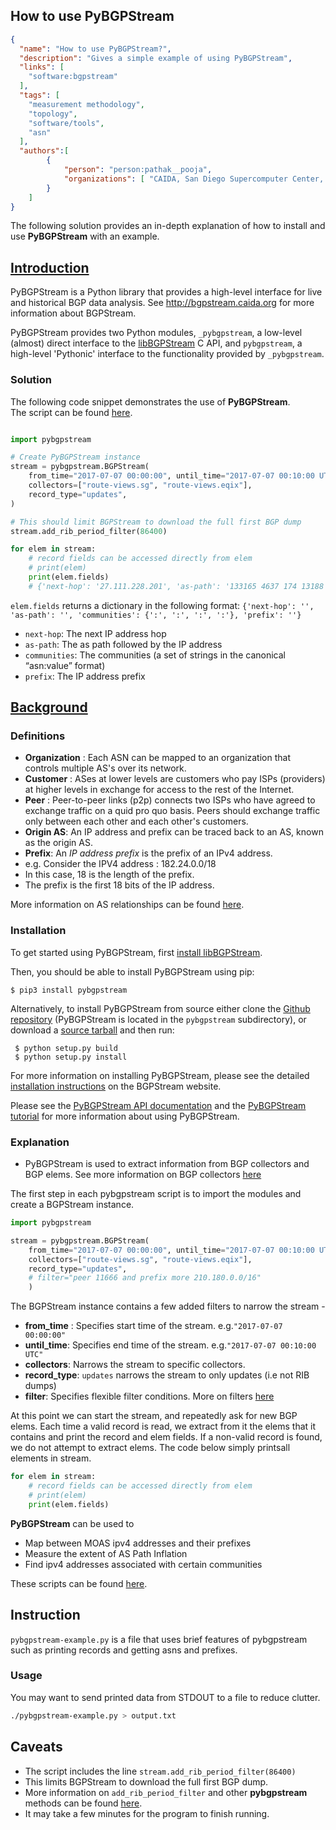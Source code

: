 ## How to use PyBGPStream 

~~~json
{
  "name": "How to use PyBGPStream?",
  "description": "Gives a simple example of using PyBGPStream",
  "links": [
    "software:bgpstream"
  ],
  "tags": [
    "measurement methodology",
    "topology",
    "software/tools",
    "asn"
  ],
  "authors":[
        {
            "person": "person:pathak__pooja",
            "organizations": [ "CAIDA, San Diego Supercomputer Center, University of California San Diego" ]
        }
    ]
}
~~~

The following solution provides an in-depth explanation of how to install and use **PyBGPStream** with an example. 

## <ins> Introduction </ins> 
PyBGPStream is a Python library that provides a high-level interface for live and historical BGP data analysis. See http://bgpstream.caida.org for more information about BGPStream. 

PyBGPStream provides two Python modules, `_pybgpstream`, a low-level (almost) direct interface to the [libBGPStream]( https://bgpstream.caida.org/ ) C API, and `pybgpstream`, a high-level 'Pythonic' interface to the functionality provided by `_pybgpstream`. 


### Solution 

The following code snippet demonstrates the use of **PyBGPStream**.\
The script can be found [here]( https://github.com/CAIDA/catalog-data/blob/how_to_use_pybgpstream/sources/solution/how_to_use_pybgspstream/pybgpstream-example.py ).

~~~python

import pybgpstream

# Create PyBGPStream instance 
stream = pybgpstream.BGPStream(
    from_time="2017-07-07 00:00:00", until_time="2017-07-07 00:10:00 UTC",
    collectors=["route-views.sg", "route-views.eqix"],
    record_type="updates",  
)

# This should limit BGPStream to download the full first BGP dump
stream.add_rib_period_filter(86400)

for elem in stream:
    # record fields can be accessed directly from elem
    # print(elem)
    print(elem.fields)
    # {'next-hop': '27.111.228.201', 'as-path': '133165 4637 174 13188', 'communities': {'4637:32502', '4637:32412', '4637:32026', '4637:60952'}, 'prefix': '37.57.179.0/24'}                     
~~~

`elem.fields` returns a dictionary in the following format:
`{'next-hop': '', 'as-path': '', 'communities': {':', ':', ':', ':'}, 'prefix': ''}`

- `next-hop`: The next IP address hop 
- `as-path`: The as path followed by the IP address 
- `communities`: The communities (a set of strings in the canonical “asn:value” format)
- `prefix`: The IP address prefix 


## <ins> Background </ins>  


### Definitions  
- **Organization** : Each ASN can be mapped to an organization that controls multiple AS's over its network.
- **Customer** : ASes at lower levels are customers who pay ISPs (providers) at higher levels in exchange for access to the rest of the Internet. 
- **Peer** : Peer-to-peer links (p2p) connects two ISPs who have agreed to exchange traffic on a quid pro quo basis. Peers should exchange traffic only between each other and each other's customers.
- **Origin AS**: An IP address and prefix can be traced back to an AS, known as the origin AS.
- **Prefix**: An *IP address prefix* is the prefix of an IPv4 address.
- e.g. Consider the IPV4 address : 182.24.0.0/18
- In this case, 18 is the length of the prefix.
- The prefix is the first 18 bits of the IP address. 

More information on AS relationships can be found [here]( https://asrank.caida.org/about ).



### Installation 
To get started using PyBGPStream, first [install libBGPStream]( https://bgpstream.caida.org/docs/install/pybgpstream ).

Then, you should be able to install PyBGPStream using pip: 

~~~
$ pip3 install pybgpstream
~~~ 

Alternatively, to install PyBGPStream from source either clone the [Github repository]( https://github.com/CAIDA/bgpstream
 ) (PyBGPStream is located in the `pybgpstream` subdirectory), or download a [source tarball]( https://bgpstream.caida.org/download ) and then run:

~~~ 
 $ python setup.py build 
 $ python setup.py install
~~~ 

For more information on installing PyBGPStream, please see the detailed [installation instructions]( https://bgpstream.caida.org/docs/install/pybgpstream ) on the BGPStream website. 
 
Please see the [PyBGPStream API documentation]( https://bgpstream.caida.org/docs/api/pybgpstream ) and the [PyBGPStream tutorial]( https://bgpstream.caida.org/docs/tutorials/pybgpstream ) for more information about using PyBGPStream.
 
### Explanation ###
- PyBGPStream is used to extract information from BGP collectors and BGP elems. See more information on BGP collectors [here]( https://learn.nsrc.org/bgp/route_collectors#:~:text=A%20route%20collector%20is%20usually,collector%20does%20not%20forward%20packets.)

The first step in each pybgpstream script is to import the modules and create a BGPStream instance. 

~~~python 
import pybgpstream

stream = pybgpstream.BGPStream(
    from_time="2017-07-07 00:00:00", until_time="2017-07-07 00:10:00 UTC",
    collectors=["route-views.sg", "route-views.eqix"],
    record_type="updates",
    # filter="peer 11666 and prefix more 210.180.0.0/16"
    ) 
~~~

The BGPStream instance contains a few added filters to narrow the stream - 
- **from_time** : Specifies start time of the stream. e.g.`"2017-07-07 00:00:00"`
- **until_time**: Specifies end time of the stream. e.g.`"2017-07-07 00:10:00 UTC"` 
- **collectors**: Narrows the stream to specific collectors. 
- **record_type**: `updates` narrows the stream to only updates (i.e not RIB dumps) 
- **filter**: Specifies flexible filter conditions. More on filters [here]( https://github.com/CAIDA/libbgpstream/blob/master/FILTERING
 )

At this point we can start the stream, and repeatedly ask for new BGP elems. Each time a valid record is read, we extract from it the elems that it contains and print the record and elem fields. If a non-valid record is found, we do not attempt to extract elems.
The code below simply printsall elements in stream.

~~~python 
for elem in stream:
    # record fields can be accessed directly from elem
    # print(elem)
    print(elem.fields)
~~~

**PyBGPStream** can be used to
- Map between MOAS ipv4 addresses and their prefixes 
- Measure the extent of AS Path Inflation 
- Find ipv4 addresses associated with certain communities 

These scripts can be found [here]( https://bgpstream.caida.org/docs/tutorials/pybgpstream). 
 
## Instruction
`pybgpstream-example.py` is a file that uses brief features of pybgpstream such as printing records and getting asns and prefixes.

### Usage
You may want to send printed data from STDOUT to a file to reduce clutter.

~~~ bash
./pybgpstream-example.py > output.txt
~~~

## Caveats 
- The script includes the line `stream.add_rib_period_filter(86400)`
- This limits BGPStream to download the full first BGP dump. 
- More information on `add_rib_period_filter` and other **pybgpstream** methods can be found [here]( https://bgpstream.caida.org/docs/api/pybgpstream/_pybgpstream.html ).
- It may take a few minutes for the program to finish running. 